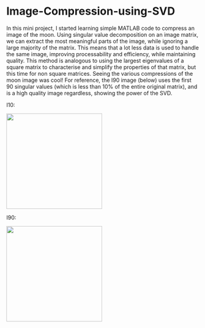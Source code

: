 # Image-Compression-using-SVD

In this mini project, I started learning simple MATLAB code to compress an image of the moon. Using singular value decomposition on an image matrix, we can extract the most meaningful parts of the image, while ignoring a large majority of the matrix. This means that a lot less data is used to handle the same image, improving processability and efficiency, while maintaining quality. This method is analogous to using the largest eigenvalues of a square matrix to characterise and simplify the properties of that matrix, but this time for non square matrices. Seeing the various compressions of the moon image was cool! For reference, the I90 image (below) uses the first 90 singular values (which is less than 10% of the entire original matrix), and is a high quality image regardless, showing the power of the SVD.

I10:

<img src="https://user-images.githubusercontent.com/92931073/231612233-50bd91a1-32e4-4931-91fb-d526073860f1.png" width="250" height="250">

I90:

<img src="https://user-images.githubusercontent.com/92931073/231611564-a57858e2-3432-4b33-b8ce-d19e5703d7c9.png" width="250" height="250">
